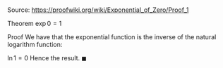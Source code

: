 # 

Source: https://proofwiki.org/wiki/Exponential_of_Zero/Proof_1

Theorem
$\exp 0 = 1$


Proof
We have that the exponential function is the inverse of the natural logarithm function:

$\ln 1 = 0$
Hence the result.
$\blacksquare$





